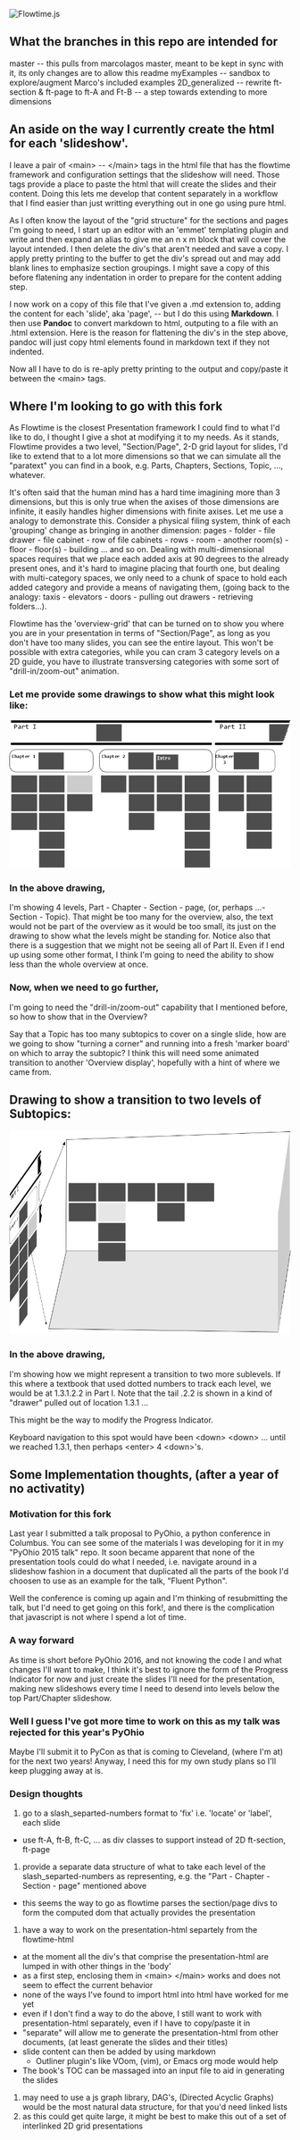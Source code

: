 ![Flowtime.js](https://github.com/tfer/flowtime.js/raw/master/assets/img/logo-black.png "Flowtime.js Logo")

## What the branches in this repo are intended for

master -- this pulls from marcolagos master, meant to be kept in sync with it, its only changes are to allow this readme
myExamples -- sandbox to explore/augment Marco's included examples
2D_generalized -- rewrite ft-section & ft-page to ft-A and Ft-B -- a step towards extending to more dimensions

## An aside on the way I currently create the html for each 'slideshow'.  

I leave a pair of \<main\> -- \</main> tags in the html file that has the flowtime framework and configuration settings that the slideshow will need.  Those tags provide a place to paste the html that will create the slides and their content.  Doing this lets me develop that content separately in a workflow that I find easier than just writting everything out in one go using pure html.

As I often know the layout of the "grid structure" for the sections and pages I'm going to need, I start up an editor with an 'emmet' templating plugin and write and then expand an alias to give me an n x m block that will cover the layout intended.  I then delete the div's that aren't needed and save a copy.  I apply pretty printing to the buffer to get the div's spread out and may add blank lines to emphasize section groupings.  I might save a copy of this before flatening any indentation in order to prepare for the content adding step.

I now work on a copy of this file that I've given a .md extension to, adding the content for each 'slide', aka 'page', -- but I do this using **Markdown**.  I then use **Pandoc** to convert markdown to html, outputing to a file with an .html extension.  Here is the reason for flattening the div's in the step above, pandoc will just copy html elements found in markdown text if they not indented.

Now all I have to do is re-aply pretty printing to the output and copy/paste it between the \<main\> tags.

## Where I'm looking to go with this fork

As Flowtime is the closest Presentation framework I could find to what I'd like to do, I thought I give a shot at modifying it to my needs.  As it stands, Flowtime provides a two level, "Section/Page", 2-D grid layout for slides, I'd like to extend that to a lot more dimensions so that we can simulate all the "paratext" you can find in a book, e.g.
Parts, Chapters, Sections, Topic, ..., whatever.

It's often said that the human mind has a hard time imagining more than 3 dimensions, but this is only true when the axises of those dimensions are infinite, it easily handles higher dimensions with finite axises.  Let me use a analogy to demonstrate this.  Consider a physical filing system, think of each 'grouping' change as bringing in another dimension: pages - folder - file drawer - file cabinet - row of file cabinets - rows - room - another room(s) - floor - floor(s) - building ... and so on.  Dealing with multi-dimensional spaces requires that we place each added axis at 90 degrees to the already present ones, and it's hard to imagine placing that fourth one, but dealing with multi-category spaces, we only need to a chunk of space to hold each added category and provide a means of navigating them, (going back to the analogy: taxis - elevators - doors - pulling out drawers - retrieving folders...).

Flowtime has the 'overview-grid' that can be turned on to show you where you are in your presentation in terms of "Section/Page", as long as you don't have too many slides, you can see the entire layout.  This won't be possible with extra categories, while you can cram 3 category levels on a 2D guide, you have to illustrate transversing categories with some sort of "drill-in/zoom-out" animation.

### Let me provide some drawings to show what this might look like:

![New grid mockup](https://github.com/tfer/flowtime.js/raw/master/img-trf/Parts_Chp_Sec_pg.png "Overview mockup")

### In the above drawing,

I'm showing 4 levels, Part - Chapter - Section - page, (or, perhaps ...- Section - Topic).  That might be too many for the overview, also, the text would not be part of the overview as it would be too small, its just on the drawing to show what the levels might be standing for.  Notice also that there is a suggestion that we might not be seeing all of Part II.  Even if I end up using some other format, I think I'm going to need the ability to show less than the whole overview at once. 

### Now, when we need to go further,

I'm going to need the "drill-in/zoom-out" capability that I mentioned before, so how to show that in the Overview?

Say that a Topic has too many subtopics to cover on a single slide, how are we going to show "turning a corner" and running into a fresh 'marker board' on which to array the subtopic?  I think this will need some animated transition to another 'Overview display', hopefully with a hint of where we came from.

## Drawing to show a transition to two levels of Subtopics:

![Transition mockup](https://github.com/tfer/flowtime.js/raw/master/img-trf/Transition_topic2sub.png "Transition to subtopics")

### In the above drawing,

I'm showing how we might represent a transition to two more sublevels.  If this where a textbook that used dotted numbers to track each level, we would be at 1.3.1.2.2 in Part I.  Note that the tail .2.2 is shown in a kind of "drawer" pulled out of location 1.3.1 ...

This might be the way to modify the Progress Indicator.

Keyboard navigation to this spot would have been \<down\> \<down\> ... until we reached 1.3.1, then perhaps \<enter\> 4 \<down\>'s.

## Some Implementation thoughts, (after a year of no activatity)

### Motivation for this fork

Last year I submitted a talk proposal to PyOhio, a python conference in Columbus.  You can see some of the materials I was developing for it in my "PyOhio 2015 talk" repo.  It soon became apparent that none of the presentation tools could do what I needed, i.e. navigate around in a slideshow fashion in a document that duplicated all the parts of the book I'd choosen to use as an example for the talk, "Fluent Python".

Well the conference is coming up again and I'm thinking of resubmitting the talk, but I'd need to get going on this fork!, and there is the complication that javascript is not where I spend a lot of time.

### A way forward

As time is short before PyOhio 2016, and not knowing the code I and what changes I'll want to make, I think it's best to ignore the form of the Progress Indicator for now and just create the slides I'll need for the presentation, making new slideshows every time I need to desend into levels below the top Part/Chapter slideshow.  

### Well I guess I've got more time to work on this as my talk was rejected for this year's PyOhio

Maybe I'll submit it to PyCon as that is coming to Cleveland, (where I'm at) for the next two years!  Anyway, I need this for my own study plans so I'll keep plugging away at is.

### Design thoughts

1. go to a slash_separted-numbers format to 'fix' i.e. 'locate' or 'label', each slide
  * use ft-A, ft-B, ft-C, ... as div classes to support instead of 2D ft-section, ft-page
1. provide a separate data structure of what to take each level of the slash_separted-numbers as representing, e.g. the "Part - Chapter - Section - page" mentioned above
  * this seems the way to go as flowtime parses the section/page divs to form the computed dom that actually provides the presentation
1. have a way to work on the presentation-html separtely from the flowtime-html
  * at the moment all the div's that comprise the presentation-html are lumped in with other things in the 'body'
  * as a first step, enclosing them in \<main\> \</main\> works and does not seem to effect the current behavior
  * none of the ways I've found to import html into html have worked for me yet
  * even if I don't find a way to do the above, I still want to work with presentation-html separately, even if I have to copy/paste it in
  * "separate" will allow me to generate the presentation-html from other documents, (at least generate the slides and their titles)
  * slide content can then be added by using markdown
    * Outliner plugin's like VOom, (vim), or Emacs org mode would help
  * The book's TOC can be massaged into an input file to aid in generating the slides
 1. may need to use a js graph library, DAG's, (Directed Acyclic Graphs) would be the most natural data structure, for that you'd need linked lists
 1. as this could get quite large, it might be best to make this out of a set of interlinked 2D grid presentations
